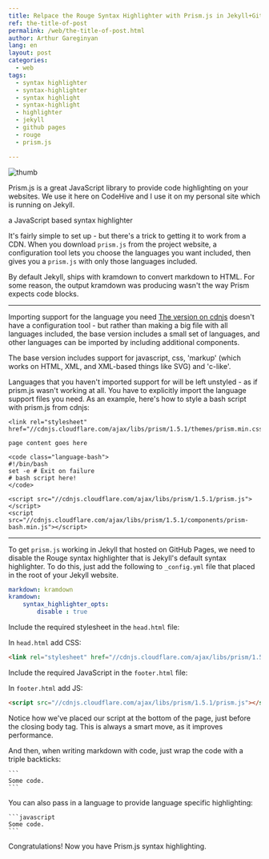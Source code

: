 ```yaml
---
title: Relpace the Rouge Syntax Highlighter with Prism.js in Jekyll+GithHub Pages
ref: the-title-of-post
permalink: /web/the-title-of-post.html
author: Arthur Gareginyan
lang: en
layout: post
categories:
  - web
tags:
  - syntax highlighter
  - syntax-highlighter
  - syntax highlight
  - syntax-highlight
  - highlighter
  - jekyll
  - github pages
  - rouge
  - prism.js

---
```


![thumb]()

Prism.js is a great JavaScript library to provide code highlighting on your websites. We use it here on CodeHive and I use it on my personal site which is running on Jekyll.

a JavaScript based syntax highlighter

It's fairly simple to set up - but there's a trick to getting it to work from a CDN. When you download `prism.js` from the project website, a configuration tool lets you choose the languages you want included, then gives you a `prism.js` with only those languages included.

By default Jekyll, ships with kramdown to convert markdown to HTML. For some reason, the output kramdown was producing wasn't the way Prism expects code blocks.

---

Importing support for the language you need
[The version on cdnjs](https://cdnjs.com/libraries/prism) doesn't have a configuration tool - but rather than making a big file with all languages included, the base version includes a small set of languages, and other languages can be imported by including additional components.

The base version includes support for javascript, css, 'markup' (which works on HTML, XML, and XML-based things like SVG) and 'c-like'.

Languages that you haven't imported support for will be left unstyled - as if prism.js wasn't working at all. You have to explicitly import the language support files you need. As an example, here's how to style a bash script with prism.js from cdnjs:

```
<link rel="stylesheet" href="//cdnjs.cloudflare.com/ajax/libs/prism/1.5.1/themes/prism.min.css">

page content goes here

<code class="language-bash">
#!/bin/bash
set -e # Exit on failure
# bash script here!
</code>

<script src="//cdnjs.cloudflare.com/ajax/libs/prism/1.5.1/prism.js"></script>
<script src="//cdnjs.cloudflare.com/ajax/libs/prism/1.5.1/components/prism-bash.min.js"></script>
```

---

To get `prism.js` working in Jekyll that hosted on GitHub Pages, we need to disable the Rouge syntax highlighter that is Jekyll's default syntax highlighter. To do this, just add the following to `_config.yml` file that placed in the root of your Jekyll website.

```yaml
markdown: kramdown
kramdown: 
	syntax_highlighter_opts:
		disable : true
```

Include the required stylesheet in the `head.html` file:

In `head.html` add CSS:

```html
<link rel="stylesheet" href="//cdnjs.cloudflare.com/ajax/libs/prism/1.5.1/themes/prism.min.css">
```

Include the required JavaScript in the `footer.html` file:

In `footer.html` add JS:

```html
<script src="//cdnjs.cloudflare.com/ajax/libs/prism/1.5.1/prism.js"></script>
```

Notice how we've placed our script at the bottom of the page, just before the closing body tag. This is always a smart move, as it improves performance.

And then, when writing markdown with code, just wrap the code with a triple backticks:

	```
	Some code.
	```

You can also pass in a language to provide language specific highlighting:

	```javascript
	Some code.
	```

Congratulations! Now you have Prism.js syntax highlighting.